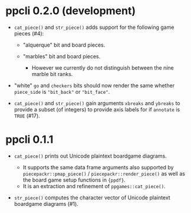 ppcli 0.2.0 (development)
=========================

* `cat_piece()` and `str_piece()` adds support for the following game pieces (#4):

  + "alquerque" bit and board pieces.
  + "marbles" bit and board pieces.

    - However we currently do not distinguish between the nine marble bit ranks.

* "white" `go` and `checkers` bits should now render the same
  whether `piece_side` is `"bit_back"` or `"bit_face"`.

* `cat_piece()` and `str_piece()` gain arguments `xbreaks` and `ybreaks`
  to provide a subset (of integers) to provide axis labels for if `annotate` is `TRUE` (#17).

ppcli 0.1.1
===========

* ``cat_piece()`` prints out Unicode plaintext boardgame diagrams.

  + It supports the same data frame arguments also supported by 
    ``piecepackr::pmap_piece()`` / ``piecepackr::render_piece()``
    as well as the board game setup functions in `{ppdf}`.
  + It is an extraction and refinement of ``ppgames::cat_piece()``.

* ``str_piece()`` computes the character vector of Unicode plaintext boardgame diagrams (#1).
